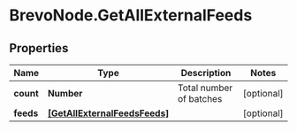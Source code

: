 # BrevoNode.GetAllExternalFeeds

## Properties
Name | Type | Description | Notes
------------ | ------------- | ------------- | -------------
**count** | **Number** | Total number of batches | [optional] 
**feeds** | [**[GetAllExternalFeedsFeeds]**](GetAllExternalFeedsFeeds.md) |  | [optional] 


